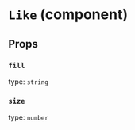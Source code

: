 `Like` (component)
==================



Props
-----

### `fill`

type: `string`


### `size`

type: `number`

